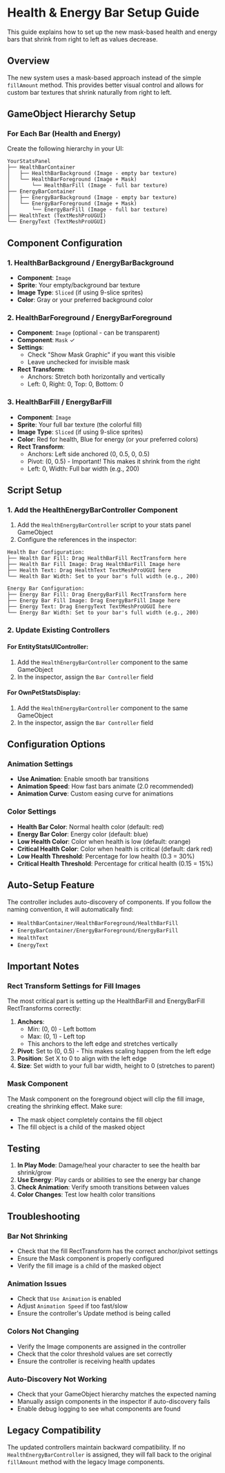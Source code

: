 # Health & Energy Bar Setup Guide

This guide explains how to set up the new mask-based health and energy bars that shrink from right to left as values decrease.

## Overview

The new system uses a mask-based approach instead of the simple `fillAmount` method. This provides better visual control and allows for custom bar textures that shrink naturally from right to left.

## GameObject Hierarchy Setup

### For Each Bar (Health and Energy)

Create the following hierarchy in your UI:

```
YourStatsPanel
├── HealthBarContainer
│   ├── HealthBarBackground (Image - empty bar texture)
│   └── HealthBarForeground (Image + Mask)
│       └── HealthBarFill (Image - full bar texture)
├── EnergyBarContainer
│   ├── EnergyBarBackground (Image - empty bar texture)
│   └── EnergyBarForeground (Image + Mask)
│       └── EnergyBarFill (Image - full bar texture)
├── HealthText (TextMeshProUGUI)
└── EnergyText (TextMeshProUGUI)
```

## Component Configuration

### 1. HealthBarBackground / EnergyBarBackground
- **Component**: `Image`
- **Sprite**: Your empty/background bar texture
- **Image Type**: `Sliced` (if using 9-slice sprites)
- **Color**: Gray or your preferred background color

### 2. HealthBarForeground / EnergyBarForeground
- **Component**: `Image` (optional - can be transparent)
- **Component**: `Mask` ✓
- **Settings**: 
  - Check "Show Mask Graphic" if you want this visible
  - Leave unchecked for invisible mask
- **Rect Transform**: 
  - Anchors: Stretch both horizontally and vertically
  - Left: 0, Right: 0, Top: 0, Bottom: 0

### 3. HealthBarFill / EnergyBarFill
- **Component**: `Image`
- **Sprite**: Your full bar texture (the colorful fill)
- **Image Type**: `Sliced` (if using 9-slice sprites)
- **Color**: Red for health, Blue for energy (or your preferred colors)
- **Rect Transform**: 
  - Anchors: Left side anchored (0, 0.5, 0, 0.5)
  - Pivot: (0, 0.5) - Important! This makes it shrink from the right
  - Left: 0, Width: Full bar width (e.g., 200)

## Script Setup

### 1. Add the HealthEnergyBarController Component

1. Add the `HealthEnergyBarController` script to your stats panel GameObject
2. Configure the references in the inspector:

```
Health Bar Configuration:
├── Health Bar Fill: Drag HealthBarFill RectTransform here
├── Health Bar Fill Image: Drag HealthBarFill Image here
├── Health Text: Drag HealthText TextMeshProUGUI here
└── Health Bar Width: Set to your bar's full width (e.g., 200)

Energy Bar Configuration:
├── Energy Bar Fill: Drag EnergyBarFill RectTransform here
├── Energy Bar Fill Image: Drag EnergyBarFill Image here
├── Energy Text: Drag EnergyText TextMeshProUGUI here
└── Energy Bar Width: Set to your bar's full width (e.g., 200)
```

### 2. Update Existing Controllers

#### For EntityStatsUIController:
1. Add the `HealthEnergyBarController` component to the same GameObject
2. In the inspector, assign the `Bar Controller` field

#### For OwnPetStatsDisplay:
1. Add the `HealthEnergyBarController` component to the same GameObject
2. In the inspector, assign the `Bar Controller` field

## Configuration Options

### Animation Settings
- **Use Animation**: Enable smooth bar transitions
- **Animation Speed**: How fast bars animate (2.0 recommended)
- **Animation Curve**: Custom easing curve for animations

### Color Settings
- **Health Bar Color**: Normal health color (default: red)
- **Energy Bar Color**: Energy color (default: blue)
- **Low Health Color**: Color when health is low (default: orange)
- **Critical Health Color**: Color when health is critical (default: dark red)
- **Low Health Threshold**: Percentage for low health (0.3 = 30%)
- **Critical Health Threshold**: Percentage for critical health (0.15 = 15%)

## Auto-Setup Feature

The controller includes auto-discovery of components. If you follow the naming convention, it will automatically find:

- `HealthBarContainer/HealthBarForeground/HealthBarFill`
- `EnergyBarContainer/EnergyBarForeground/EnergyBarFill`
- `HealthText`
- `EnergyText`

## Important Notes

### Rect Transform Settings for Fill Images
The most critical part is setting up the HealthBarFill and EnergyBarFill RectTransforms correctly:

1. **Anchors**: 
   - Min: (0, 0) - Left bottom
   - Max: (0, 1) - Left top
   - This anchors to the left edge and stretches vertically
2. **Pivot**: Set to (0, 0.5) - This makes scaling happen from the left edge
3. **Position**: Set X to 0 to align with the left edge
4. **Size**: Set width to your full bar width, height to 0 (stretches to parent)

### Mask Component
The Mask component on the foreground object will clip the fill image, creating the shrinking effect. Make sure:
- The mask object completely contains the fill object
- The fill object is a child of the masked object

## Testing

1. **In Play Mode**: Damage/heal your character to see the health bar shrink/grow
2. **Use Energy**: Play cards or abilities to see the energy bar change
3. **Check Animation**: Verify smooth transitions between values
4. **Color Changes**: Test low health color transitions

## Troubleshooting

### Bar Not Shrinking
- Check that the fill RectTransform has the correct anchor/pivot settings
- Ensure the Mask component is properly configured
- Verify the fill image is a child of the masked object

### Animation Issues
- Check that `Use Animation` is enabled
- Adjust `Animation Speed` if too fast/slow
- Ensure the controller's Update method is being called

### Colors Not Changing
- Verify the Image components are assigned in the controller
- Check that the color threshold values are set correctly
- Ensure the controller is receiving health updates

### Auto-Discovery Not Working
- Check that your GameObject hierarchy matches the expected naming
- Manually assign components in the inspector if auto-discovery fails
- Enable debug logging to see what components are found

## Legacy Compatibility

The updated controllers maintain backward compatibility. If no `HealthEnergyBarController` is assigned, they will fall back to the original `fillAmount` method with the legacy Image components. 